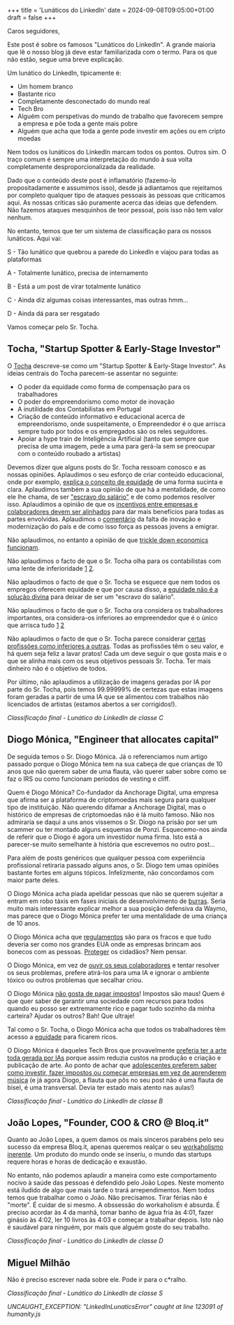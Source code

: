+++
title = 'Lunáticos do LinkedIn'
date = 2024-09-08T09:05:00+01:00
draft = false
+++

Caros seguidores,

Este post é sobre os famosos "Lunáticos do LinkedIn". A grande maioria que lê o nosso blog já deve estar familiarizada com o termo. Para os que não estão, segue uma breve explicação.

Um lunático do LinkedIn, tipicamente é:

- Um homem branco
- Bastante rico
- Completamente desconectado do mundo real
- Tech Bro
- Alguém com perspetivas do mundo de trabalho que favorecem sempre a empresa e põe toda a gente mais pobre
- Alguém que acha que toda a gente pode investir em ações ou em cripto moedas

Nem todos os lunáticos do LinkedIn marcam todos os pontos. Outros sim. O traço comum é sempre uma interpretação do mundo à sua volta completamente desproporcionalizada da realidade.

Dado que o conteúdo deste post é inflamatório (fazemo-lo propositadamente e assumimos isso), desde já adiantamos que rejeitamos por completo qualquer tipo de ataques pessoais às pessoas que criticamos aqui. As nossas críticas são puramente acerca das ideias que defendem. Não fazemos ataques mesquinhos de teor pessoal, pois isso não tem valor nenhum.

No entanto, temos que ter um sistema de classificação para os nossos lunáticos. Aqui vai:

S - Tão lunático que quebrou a parede do LinkedIn e viajou para todas as plataformas

A - Totalmente lunático, precisa de internamento

B - Está a um post de virar totalmente lunático

C - Ainda diz algumas coisas interessantes, mas outras hmm... 

D - Ainda dá para ser resgatado

Vamos começar pelo Sr. Tocha.

## Tocha, "Startup Spotter & Early-Stage Investor"

O [Tocha](https://www.linkedin.com/in/therealtocha/) descreve-se como um "Startup Spotter & Early-Stage Investor". As ideias centrais do Tocha parecem-se assentar no seguinte:

- O poder da equidade como forma de compensação para os trabalhadores
- O poder do empreendorismo como motor de inovação
- A inutilidade dos Contabilistas em Portugal
- Criação de conteúdo informativo e educacional acerca de empreendorismo, onde suspeitamente, o Empreendedor é o que arrisca sempre tudo por todos e os empregados são os reles seguidores.
- Apoiar a hype train de Inteligência Artificial (tanto que sempre que precisa de uma imagem, pede a uma para gerá-la sem se preocupar com o conteúdo roubado a artistas)

Devemos dizer que alguns posts do Sr. Tocha ressoam conosco e as nossas opiniões. Aplaudimos o seu esforço de criar conteúdo educacional, onde por exemplo, [explica o conceito de equidade](https://www.linkedin.com/posts/therealtocha_equity-o-segredo-dos-ricos-descobre-activity-7224361755655733248-pdw1) de uma forma sucinta e clara. Aplaudimos também a sua opinião de que há a mentalidade, de como ele lhe chama, de ser ["escravo do salário"](https://www.linkedin.com/posts/therealtocha_em-portugal-somos-todos-escravos-do-sal%C3%A1rio-activity-7223576730202984450-CQ-X) e de como podemos resolver isso. Aplaudimos a opinião de que os [incentivos entre empresas e colaboradores devem ser alinhados](https://www.linkedin.com/posts/therealtocha_o-meu-plano-para-solucionar-portugal-activity-7211689382515269632-CjQC) para dar mais benefícios para todas as partes envolvidas. Aplaudimos o [comentário](https://www.linkedin.com/posts/therealtocha_portugal-est%C3%A1-velho-n%C3%A3o-porque-temos-muitos-activity-7216335322521976833-oZ-J) da falta de inovação e modernização do país e de como isso força as pessoas jovens a emigrar.

Não aplaudimos, no entanto a opinião de que [trickle down economics funcionam](https://www.linkedin.com/posts/therealtocha_os-mais-ricos-em-lisboa-e-a-redistribui%C3%A7%C3%A3o-activity-7206324903065661440-MlWS).

Não aplaudimos o facto de que o Sr. Tocha olha para os contabilistas com uma lente de inferioridade [1](https://www.linkedin.com/posts/therealtocha_99-dos-contabilistas-n%C3%A3o-trazem-valor-aos-activity-7215965834207252483-Pf79) [2](https://www.linkedin.com/posts/therealtocha_j%C3%A1-te-perguntaste-por-que-pagas-tanto-por-activity-7234855449492127744-LTA7).

Não aplaudimos o facto de que o Sr. Tocha se esquece que nem todos os empregos oferecem equidade e que por causa disso, a [equidade não é a solução divina](https://www.linkedin.com/posts/therealtocha_riqueza-%C3%A0-portuguesa-est%C3%A1s-cansado-de-ser-activity-7209797282525806592-lw6L) para deixar de ser um "escravo do salário".

Não aplaudimos o facto de que o Sr. Tocha ora considera os trabalhadores importantes, ora considera-os inferiores ao empreendedor que é o único que arrisca tudo [1](https://www.linkedin.com/posts/therealtocha_j%C3%A1-te-chamaram-patr%C3%A3o-explorador-isto-activity-7218856914091200513-JUHT) [2](https://www.linkedin.com/posts/therealtocha_porco-que-bela-omelete-que-n%C3%B3s-fizemos-activity-7234498060813238272-NXZb)

Não aplaudimos o facto de que o Sr. Tocha parece considerar [certas profissões como inferiores a outras](https://www.linkedin.com/posts/therealtocha_se-n%C3%A3o-leres-isto-os-teus-filhos-v%C3%A3o-acabar-activity-7213421078461726720-5CBP). Todas as profissões têm o seu valor, e há quem seja feliz a lavar pratos! Cada um deve seguir o que gosta mais e o que se alinha mais com os seus objetivos pessoais Sr. Tocha. Ter mais dinheiro não é o objetivo de todos.

Por último, não aplaudimos a utilização de imagens geradas por IA por parte do Sr. Tocha, pois temos 99.99999% de certezas que estas imagens foram geradas a partir de uma IA que se alimentou com trabalhos não licenciados de artistas (estamos abertos a ser corrigidos!).

_Classificação final - Lunático do LinkedIn de classe C_

## Diogo Mónica, "Engineer that allocates capital"

De seguida temos o Sr. Diogo Mónica. Já o referenciamos num artigo passado porque o Diogo Mónica tem na sua cabeça de que crianças de 10 anos que não querem saber de uma flauta, vão querer saber sobre como se faz o IRS ou como funcionam períodos de vesting e cliff.

Quem é Diogo Mónica? Co-fundador da Anchorage Digital, uma empresa que afirma ser a plataforma de criptomoedas mais segura para qualquer tipo de instituição. Não querendo difamar a Anchorage Digital, mas o histórico de empresas de criptomoedas não é lá muito famoso. Não nos admiraria se daqui a uns anos vissemos o Sr. Diogo na prisão por ser um scammer ou ter montado alguns esquemas de Ponzi. Esquecemo-nos ainda de referir que o Diogo é agora um investidor numa firma. Isto está a parecer-se muito semelhante à história que escrevemos no outro post...

Para além de posts genéricos que qualquer pessoa com experiência profissional retiraria passado alguns anos, o Sr. Diogo tem umas opiniões bastante fortes em alguns tópicos. Infelizmente, não concordamos com maior parte deles.

O Diogo Mónica acha piada apelidar pessoas que não se querem sujeitar a entram em robo táxis em fases iniciais de desenvolvimento de [burras](https://www.linkedin.com/posts/diogomonica_people-that-are-skeptical-of-the-waymo-experience-activity-7231360304415145984-JnEx). Seria muito mais interessante explicar melhor a sua posição defensiva da Waymo, mas parece que o Diogo Mónica prefer ter uma mentalidade de uma criança de 10 anos.

O Diogo Mónica acha que [regulamentos](https://www.linkedin.com/posts/diogomonica_people-think-that-the-most-popular-sport-activity-7214543803649576961-e6UG) são para os fracos e que tudo deveria ser como nos grandes EUA onde as empresas brincam aos bonecos com as pessoas. [Proteger](https://www.linkedin.com/posts/diogomonica_apple-wont-roll-out-ai-tech-in-eu-market-activity-7210221979067441152-XVyT?utm_source=share&utm_medium=member_desktop) os cidadãos? Nem pensar.

O Diogo Mónica, em vez de [ouvir os seus colaboradores](https://www.linkedin.com/posts/diogomonica_the-first-5-minutes-of-every-11-should-be-activity-7213165130962903040-eZO-?utm_source=share&utm_medium=member_desktop) e tentar resolver os seus problemas, prefere atirá-los para uma IA e ignorar o ambiente tóxico ou outros problemas que secalhar criou.

O Diogo Mónica [não gosta de pagar impostos](https://www.linkedin.com/posts/diogomonica_portugal-is-4th-on-the-list-exciting-oh-activity-7209212430273417217-YdCD?utm_source=share&utm_medium=member_desktop)! Impostos são maus! Quem é que quer saber de garantir uma sociedade com recursos para todos quando eu posso ser extremamente rico e pagar tudo sozinho da minha carteira? Ajudar os outros? Bah! Que ultraje!

Tal como o Sr. Tocha, o Diogo Mónica acha que todos os trabalhadores têm acesso a [equidade](https://www.linkedin.com/posts/diogomonica_trabalhadores-da-sword-health-encaixam-100-activity-7204418221880336384-4Bw1?utm_source=share&utm_medium=member_desktop) para ficarem ricos.

O Diogo Mónica é daqueles Tech Bros que provavelmente [preferia ter a arte toda gerada por IAs](https://www.linkedin.com/posts/diogomonica_recebi-centenas-de-mensagens-de-pessoas-indignadas-activity-7148252447986143232-i6wx?utm_source=share&utm_medium=member_desktop) porque assim reduzia custos na produção e criação e publicação de arte. Ao ponto de achar que [adolescentes preferem saber como investir, fazer impostos ou começar empresas em vez de aprenderem música](https://www.linkedin.com/posts/diogomonica_portuguese-teenagers-dont-know-how-to-invest-activity-7198419209054257152-oofh?utm_source=share&utm_medium=member_desktop) (e já agora Diogo, a flauta que pôs no seu post não é uma flauta de bisel, é uma transversal. Devia ter estado mais atento nas aulas!)

_Classificação final - Lunático do LinkedIn de classe B_

## João Lopes, "Founder, COO & CRO @ Bloq.it"

Quanto ao João Lopes, a quem damos os mais sinceros parabéns pelo seu sucesso da empresa Bloq.it, apenas queremos realçar o seu [workaholismo inerente](https://www.linkedin.com/posts/srlepz_vacations-will-kill-you-elon-musk-activity-7223624298131783680--a0Z?utm_source=share&utm_medium=member_desktop). Um produto do mundo onde se inseriu, o mundo das startups requere horas e horas de dedicação e exaustão. 

No entanto, não podemos aplaudir a maneira como este comportamento nocivo à saúde das pessoas é defendido pelo João Lopes. Neste momento está iludido de algo que mais tarde o trará arrependimentos.
Nem todos temos que trabalhar como o João. Não precisamos. Tirar férias não é "morte". É cuidar de si mesmo. A obssessão do workaholism é absurda. É preciso acordar às 4 da manhã, tomar banho de água fria às 4:01, fazer ginásio às 4:02, ler 10 livros às 4:03 e começar a trabalhar depois. Isto não é saudável para ninguém, por mais que alguém goste do seu trabalho.


_Classificação final - Lunático do LinkedIn de classe D_

## Miguel Milhão

Não é preciso escrever nada sobre ele. Pode ir para o c*ralho.

_Classificação final - Lunático do LinkedIn de classe S_

_UNCAUGHT_EXCEPTION: "LinkedInLunaticsError" caught at line 123091 of humanity.js_